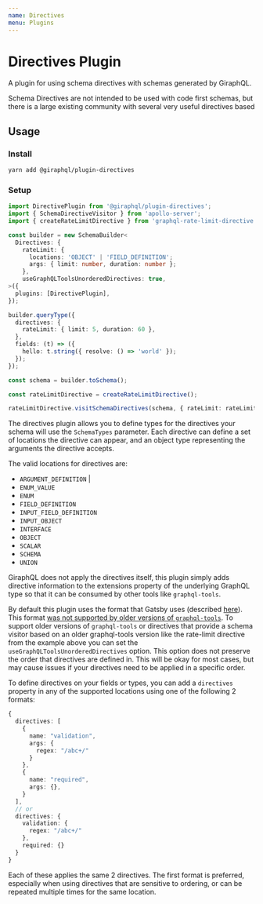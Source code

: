```yaml
---
name: Directives
menu: Plugins
---
```


# Directives Plugin

A plugin for using schema directives with schemas generated by GiraphQL.

Schema Directives are not intended to be used with code first schemas, but there is a large existing
community with several very useful directives based

## Usage

### Install

```bash
yarn add @giraphql/plugin-directives
```

### Setup

```typescript
import DirectivePlugin from '@giraphql/plugin-directives';
import { SchemaDirectiveVisitor } from 'apollo-server';
import { createRateLimitDirective } from 'graphql-rate-limit-directive';

const builder = new SchemaBuilder<
  Directives: {
    rateLimit: {
      locations: 'OBJECT' | 'FIELD_DEFINITION';
      args: { limit: number, duration: number };
    },
    useGraphQLToolsUnorderedDirectives: true,
>({
  plugins: [DirectivePlugin],
});

builder.queryType({
  directives: {
    rateLimit: { limit: 5, duration: 60 },
  },
  fields: (t) => ({
    hello: t.string({ resolve: () => 'world' });
  });
});

const schema = builder.toSchema();

const rateLimitDirective = createRateLimitDirective();

rateLimitDirective.visitSchemaDirectives(schema, { rateLimit: rateLimitDirective });
```

The directives plugin allows you to define types for the directives your schema will use the
`SchemaTypes` parameter. Each directive can define a set of locations the directive can appear, and
an object type representing the arguments the directive accepts.

The valid locations for directives are:

- `ARGUMENT_DEFINITION` \|
- `ENUM_VALUE`
- `ENUM`
- `FIELD_DEFINITION`
- `INPUT_FIELD_DEFINITION`
- `INPUT_OBJECT`
- `INTERFACE`
- `OBJECT`
- `SCALAR`
- `SCHEMA`
- `UNION`

GiraphQL does not apply the directives itself, this plugin simply adds directive information to the
extensions property of the underlying GraphQL type so that it can be consumed by other tools like
`graphql-tools`.

By default this plugin uses the format that Gatsby uses \(described
[here](https://github.com/graphql/graphql-js/issues/1343#issuecomment-479871020)\). This format
[was not supported by older versions of `graphql-tools`](https://github.com/ardatan/graphql-tools/issues/2534).
To support older versions of `graphql-tools` or directives that provide a schema visitor based on an
older graphql-tools version like the rate-limit directive from the example above you can set the
`useGraphQLToolsUnorderedDirectives` option. This option does not preserve the order that directives
are defined in. This will be okay for most cases, but may cause issues if your directives need to be
applied in a specific order.

To define directives on your fields or types, you can add a `directives` property in any of the
supported locations using one of the following 2 formats:

```typescript
{
  directives: [
    {
      name: "validation",
      args: {
        regex: "/abc+/"
      }
    },
    {
      name: "required",
      args: {},
    }
  ],
  // or
  directives: {
    validation: {
      regex: "/abc+/"
    },
    required: {}
  }
}
```

Each of these applies the same 2 directives. The first format is preferred, especially when using
directives that are sensitive to ordering, or can be repeated multiple times for the same location.
